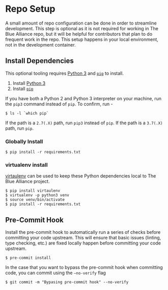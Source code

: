 # Repo Setup
A small amount of repo configuration can be done in order to streamline development. This step is optional as it is not required for working in The Blue Alliance repo, but it will be helpful for contributors that plan to do frequent work in the repo. This setup happens in your local environment, not in the development container.

## Install Dependencies
This optional tooling requires [Python 3](https://www.python.org/downloads/) and [`pip`](https://pip.pypa.io/en/stable/installing/) to install.

1. Install [Python 3](https://www.python.org/downloads/)
2. Install [`pip`](https://pip.pypa.io/en/stable/installing/)

If you have both a Python 2 and Python 3 interpreter on your machine, run the `pip3` command instead of `pip`. To confirm, run -
```
$ ls -l `which pip`
```
If the path is a `2.7(.X)` path, run `pip3` instead of `pip`. If the path is a `3.7(.X)` path, run `pip`.

### Globally Install
```
$ pip install -r requirements.txt
```

### virtualenv install
[virtaulenv](https://virtualenv.pypa.io/en/latest/) can be used to keep these Python dependencies local to The Blue Alliance project.
```
$ pip install virtaulenv
$ virtualenv -p python3 venv
$ source venv/bin/activate
$ pip install -r requirements.txt
```

## Pre-Commit Hook
Install the pre-commit hook to automatically run a series of checks before committing your code upstream. This will ensure that basic issues (linting, type checking, etc.) are fixed locally happen before committing your code upstream.
```
$ pre-commit install
```
In the case that you want to bypass the pre-commit hook when committing code, you can commit using the `—no-verify` flag
```
$ git commit -m "Bypasing pre-commit hook" --no-verify
```
